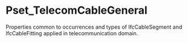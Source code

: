 # Pset_TelecomCableGeneral

Properties common to occurrences and types of IfcCableSegment and IfcCableFitting applied in telecommunication domain.
<!-- end of short definition -->

